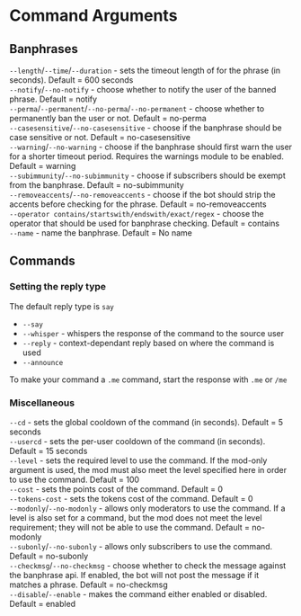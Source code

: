 # Command Arguments

## Banphrases

`--length`/`--time`/`--duration` - sets the timeout length of for the phrase (in seconds). Default = 600 seconds  
`--notify`/`--no-notify` - choose whether to notify the user of the banned phrase. Default = notify  
`--perma`/`--permanent`/`--no-perma`/`--no-permanent` - choose whether to permanently ban the user or not. Default = no-perma  
`--casesensitive`/`--no-casesensitive` - choose if the banphrase should be case sensitive or not. Default = no-casesensitive  
`--warning`/`--no-warning` - choose if the banphrase should first warn the user for a shorter timeout period. Requires the warnings module to be enabled. Default = warning  
`--subimmunity`/`--no-subimmunity` - choose if subscribers should be exempt from the banphrase. Default = no-subimmunity  
`--removeaccents`/`--no-removeaccents` - choose if the bot should strip the accents before checking for the phrase. Default = no-removeaccents  
`--operator contains/startswith/endswith/exact/regex` - choose the operator that should be used for banphrase checking. Default = contains  
`--name` - name the banphrase. Default = No name

## Commands

### Setting the reply type
The default reply type is `say`

 - `--say`
 - `--whisper` - whispers the response of the command to the source user
 - `--reply` - context-dependant reply based on where the command is used
 - `--announce`

To make your command a `.me` command, start the response with `.me` or `/me`

### Miscellaneous

`--cd` - sets the global cooldown of the command (in seconds). Default = 5 seconds  
`--usercd` - sets the per-user cooldown of the command (in seconds). Default = 15 seconds  
`--level` - sets the required level to use the command. If the mod-only argument is used, the mod must also meet the level specified here in order to use the command. Default = 100  
`--cost` - sets the points cost of the command. Default = 0  
`--tokens-cost` - sets the tokens cost of the command. Default = 0  
`--modonly`/`--no-modonly` - allows only moderators to use the command. If a level is also set for a command, but the mod does not meet the level requirement; they will not be able to use the command. Default = no-modonly  
`--subonly`/`--no-subonly` - allows only subscribers to use the command. Default = no-subonly  
`--checkmsg`/`--no-checkmsg` - choose whether to check the message against the banphrase api. If enabled, the bot will not post the message if it matches a phrase. Default = no-checkmsg<br/>
`--disable`/`--enable` - makes the command either enabled or disabled. Default = enabled
